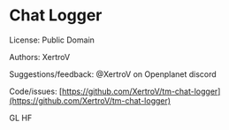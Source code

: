 # Chat Logger

License: Public Domain

Authors: XertroV

Suggestions/feedback: @XertroV on Openplanet discord

Code/issues: [https://github.com/XertroV/tm-chat-logger](https://github.com/XertroV/tm-chat-logger)

GL HF
